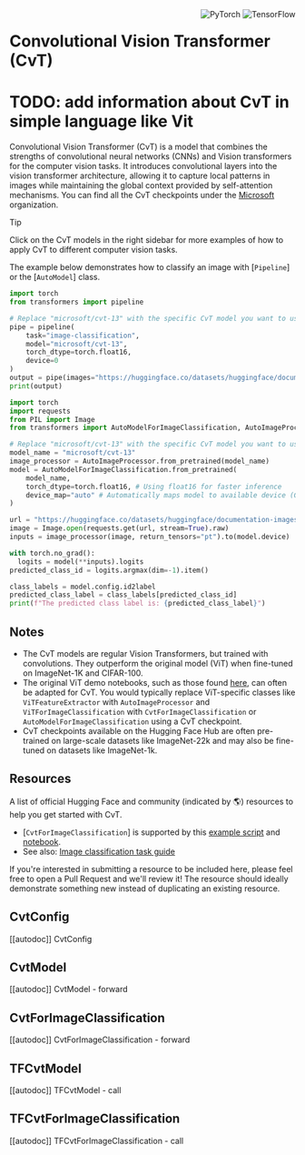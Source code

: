 <!--Copyright 2022 The HuggingFace Team. All rights reserved.

Licensed under the Apache License, Version 2.0 (the "License"); you may not use this file except in compliance with
the License. You may obtain a copy of the License at

http://www.apache.org/licenses/LICENSE-2.0

Unless required by applicable law or agreed to in writing, software distributed under the License is distributed on
an "AS IS" BASIS, WITHOUT WARRANTIES OR CONDITIONS OF ANY KIND, either express or implied. See the License for the
specific language governing permissions and limitations under the License.

⚠️ Note that this file is in Markdown but contain specific syntax for our doc-builder (similar to MDX) that may not be
rendered properly in your Markdown viewer.

-->

<div style="float: right;">
    <div class="flex flex-wrap space-x-1">
        <img alt="PyTorch" src="https://img.shields.io/badge/PyTorch-DE3412?style=flat&logo=pytorch&logoColor=white">
        <img alt="TensorFlow" src="https://img.shields.io/badge/TensorFlow-FF6F00?style=flat&logo=tensorflow&logoColor=white">
    </div>
</div>

# Convolutional Vision Transformer (CvT)

# TODO: add information about CvT in simple language like Vit
Convolutional Vision Transformer (CvT) is a model that combines the strengths of convolutional neural networks (CNNs) and Vision transformers for the computer vision tasks. It introduces convolutional layers into the vision transformer architecture, allowing it to capture local patterns in images while maintaining the global context provided by self-attention mechanisms.
You can find all the CvT checkpoints under the [Microsoft](https://huggingface.co/microsoft?search_models=cvt) organization.


> [!TIP]
> Click on the CvT models in the right sidebar for more examples of how to apply CvT to different computer vision tasks.

The example below demonstrates how to classify an image with [`Pipeline`] or the [`AutoModel`] class.

<hfoptions id="usage">
<hfoption id="Pipeline">

```py
import torch
from transformers import pipeline

# Replace "microsoft/cvt-13" with the specific CvT model you want to use
pipe = pipeline(
    task="image-classification",
    model="microsoft/cvt-13",
    torch_dtype=torch.float16,
    device=0 
)
output = pipe(images="https://huggingface.co/datasets/huggingface/documentation-images/resolve/main/pipeline-cat-chonk.jpeg")
print(output)
```

</hfoption>
<hfoption id="AutoModel">

```py
import torch
import requests
from PIL import Image
from transformers import AutoModelForImageClassification, AutoImageProcessor

# Replace "microsoft/cvt-13" with the specific CvT model you want to use
model_name = "microsoft/cvt-13"
image_processor = AutoImageProcessor.from_pretrained(model_name)
model = AutoModelForImageClassification.from_pretrained(
    model_name,
    torch_dtype=torch.float16, # Using float16 for faster inference
    device_map="auto" # Automatically maps model to available device (GPU/CPU)
)

url = "https://huggingface.co/datasets/huggingface/documentation-images/resolve/main/pipeline-cat-chonk.jpeg"
image = Image.open(requests.get(url, stream=True).raw)
inputs = image_processor(image, return_tensors="pt").to(model.device)

with torch.no_grad():
  logits = model(**inputs).logits
predicted_class_id = logits.argmax(dim=-1).item()

class_labels = model.config.id2label
predicted_class_label = class_labels[predicted_class_id]
print(f"The predicted class label is: {predicted_class_label}")
```

</hfoption>
</hfoptions>

## Notes

- The CvT models are regular Vision Transformers, but trained with convolutions. They outperform the original model (ViT) when fine-tuned on ImageNet-1K and CIFAR-100.
- The original ViT demo notebooks, such as those found [here](https://github.com/NielsRogge/Transformers-Tutorials/tree/master/VisionTransformer), can often be adapted for CvT. You would typically replace ViT-specific classes like `ViTFeatureExtractor` with `AutoImageProcessor` and `ViTForImageClassification` with `CvtForImageClassification` or `AutoModelForImageClassification` using a CvT checkpoint.
- CvT checkpoints available on the Hugging Face Hub are often pre-trained on large-scale datasets like ImageNet-22k and may also be fine-tuned on datasets like ImageNet-1k.

## Resources

A list of official Hugging Face and community (indicated by 🌎) resources to help you get started with CvT.

<PipelineTag pipeline="image-classification"/>

- [`CvtForImageClassification`] is supported by this [example script](https://github.com/huggingface/transformers/tree/main/examples/pytorch/image-classification) and [notebook](https://colab.research.google.com/github/huggingface/notebooks/blob/main/examples/image_classification.ipynb).
- See also: [Image classification task guide](../tasks/image_classification)

If you're interested in submitting a resource to be included here, please feel free to open a Pull Request and we'll review it! The resource should ideally demonstrate something new instead of duplicating an existing resource.

## CvtConfig

[[autodoc]] CvtConfig

<frameworkcontent>
<pt>

## CvtModel

[[autodoc]] CvtModel
    - forward

## CvtForImageClassification

[[autodoc]] CvtForImageClassification
    - forward

</pt>
<tf>

## TFCvtModel

[[autodoc]] TFCvtModel
    - call

## TFCvtForImageClassification

[[autodoc]] TFCvtForImageClassification
    - call

</tf>
</frameworkcontent>
